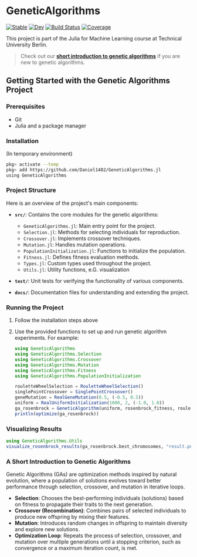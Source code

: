 # GeneticAlgorithms

[![Stable](https://img.shields.io/badge/docs-stable-blue.svg)](https://Daniel1402.github.io/GeneticAlgorithms.jl/stable/)
[![Dev](https://img.shields.io/badge/docs-dev-blue.svg)](https://Daniel1402.github.io/GeneticAlgorithms.jl/dev/)
[![Build Status](https://github.com/Daniel1402/GeneticAlgorithms.jl/actions/workflows/CI.yml/badge.svg?branch=main)](https://github.com/Daniel1402/GeneticAlgorithms.jl/actions/workflows/CI.yml?query=branch%3Amain)
[![Coverage](https://codecov.io/gh/Daniel1402/GeneticAlgorithms.jl/branch/main/graph/badge.svg)](https://codecov.io/gh/Daniel1402/GeneticAlgorithms.jl)

This project is part of the Julia for Machine Learning course at Technical University Berlin.

> Check out our [**short introduction to genetic algorithms**](#a-short-introduction-to-genetic-algorithms) if you are new to genetic algorithms.

## Getting Started with the Genetic Algorithms Project

### Prerequisites

- Git
- Julia and a package manager

### Installation

(In temporary environment)
```bash
pkg> activate --temp
pkg> add https://github.com/Daniel1402/GeneticAlgorithms.jl
using GeneticAlgorithms
```

### Project Structure

Here is an overview of the project's main components:

- **`src/`**: Contains the core modules for the genetic algorithms:
  - `GeneticAlgorithms.jl`: Main entry point for the project.
  - `Selection.jl`: Methods for selecting individuals for reproduction.
  - `Crossover.jl`: Implements crossover techniques.
  - `Mutation.jl`: Handles mutation operations.
  - `PopulationInitialization.jl`: Functions to initialize the population.
  - `Fitness.jl`: Defines fitness evaluation methods.
  - `Types.jl`: Custom types used throughout the project.
  - `Utils.jl`: Utility functions, e.G. visualization

- **`test/`**: Unit tests for verifying the functionality of various components.
- **`docs/`**: Documentation files for understanding and extending the project.

### Running the Project

1. Follow the installation steps above

3. Use the provided functions to set up and run genetic algorithm experiments. For example:

   ```julia
   using GeneticAlgorithms
   using GeneticAlgorithms.Selection
   using GeneticAlgorithms.Crossover
   using GeneticAlgorithms.Mutation
   using GeneticAlgorithms.Fitness
   using GeneticAlgorithms.PopulationInitialization

   rouletteWheelSelection = RouletteWheelSelection()
   singlePointCrossover = SinglePointCrossover()
   geneMutation = RealGeneMutation(0.5, (-0.5, 0.5))
   uniform = RealUniformInitialization(1000, 2, (-1.0, 1.0))
   ga_rosenbrock = GeneticAlgorithm(uniform, rosenbrock_fitness, rouletteWheelSelection, singlePointCrossover, geneMutation, true, false, 100, 0.5, true)
   println(optimize(ga_rosenbrock))
   ```

### Visualizing Results

   ```julia
   using GeneticAlgorithms.Utils
   visualize_rosenbrock_results(ga_rosenbrock.best_chromosomes, "result.png")
   ```

### A Short Introduction to Genetic Algorithms

Genetic Algorithms (GAs) are optimization methods inspired by natural evolution, where a population of solutions evolves toward better performance through selection, crossover, and mutation in iterative loops.

- **Selection**: Chooses the best-performing individuals (solutions) based on fitness to propagate their traits to the next generation.  
- **Crossover (Recombination)**: Combines pairs of selected individuals to produce new offspring by mixing their features.  
- **Mutation**: Introduces random changes in offspring to maintain diversity and explore new solutions.  
- **Optimization Loop**: Repeats the process of selection, crossover, and mutation over multiple generations until a stopping criterion, such as convergence or a maximum iteration count, is met.  
